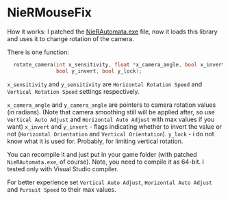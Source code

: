 # NieRMouseFix

How it works: I patched the [NieRAutomata.exe](https://drive.google.com/open?id=1QKWGeUwlmyrZCz3OKd7nNDJbKRup2r3J) file, now it loads this library and uses it to change rotation of the camera.

There is one function:

```c++
  rotate_camera(int x_sensitivity, float *x_camera_angle, bool x_invert, int y_sensitivity, float *y_camera_angle,
                bool y_invert, bool y_lock);
```

`x_sensitivity` and `y_sensitivity` are `Horizontal Rotation Speed` and `Vertical Rotation Speed` settings respectively.

`x_camera_angle` and `y_camera_angle` are pointers to camera rotation values (in radians). 
(Note that camera smoothing still will be applied after, so use `Vertical Auto Adjust` and `Horizontal Auto Adjust` with max values if you want)
`x_invert` and `y_invert` - flags indicating whether to invert the value or not (`Horizontal Orientation` and `Vertical Orientation`).
`y_lock` - i do not know what it is used for. Probably, for limiting vertical rotation.

You can recompile it and just put in your game folder (with patched `NieRAutomata.exe`, of course). Note, you need to compile it as 64-bit. I tested only with Visual Studio compiler.

For better experience set `Vertical Auto Adjust`, `Horizontal Auto Adjust` and `Pursuit Speed` to their max values.

